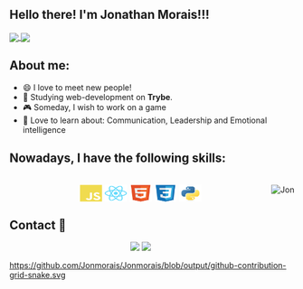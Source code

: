 ## Hello there! I'm Jonathan Morais!!! 
<div>
  <a href="https://github.com/Jonmorais/github-readme-stats">
    <img height="150em" align="center" src="https://github-readme-stats.vercel.app/api?username=Jonmorais&show_icons=true&theme=tokyonight" />
  </a>
  <a href="https://github.com/Jonmorais/github-readme-stats">
    <img height="150em" align="center" src="https://github-readme-stats.vercel.app/api/top-langs/?username=Jonmorais&layout=compact&theme=tokyonight" />
  </a>
</div>

## About me:
- 😄 I love to meet new people!
- 🌱 Studying web-development on **Trybe**.
- :video_game: Someday, I wish to work on a game
- 🤔 Love to learn about: Communication, Leadership and Emotional intelligence

## Nowadays, I have the following skills:
<div style="display: inline_block" align="center"><br>
  
  <img align="center" alt="javascript" height="30" width="40" src="https://raw.githubusercontent.com/devicons/devicon/master/icons/javascript/javascript-plain.svg">
  <img align="center" alt="react" height="30" width="40" src="https://raw.githubusercontent.com/devicons/devicon/master/icons/react/react-original.svg">
  <img align="center" alt="HTML" height="30" width="40" src="https://raw.githubusercontent.com/devicons/devicon/master/icons/html5/html5-original.svg">
  <img align="center" alt="CSS" height="30" width="40" src="https://raw.githubusercontent.com/devicons/devicon/master/icons/css3/css3-original.svg">
  <img align="center" alt="Python" height="30" width="40" src="https://raw.githubusercontent.com/devicons/devicon/master/icons/python/python-original.svg">
  <img align="right" height="120em" alt="Jon" src="https://media.giphy.com/media/7BW9U2cJPQZ0s/giphy.gif?cid=ecf05e47mcjf3fqwd8428j6eawnldlazvy4wje6ofniii2nx&rid=giphy.gif&ct=g">
</div>

## Contact :iphone:
<div align="center">
  <a height="40" href="https://www.instagram.com/jonathan_ms15/" target="_blank"><img src="https://img.shields.io/badge/-Instagram-%23E4405F?style=for-the-badge&logo=instagram&logoColor=white" target="_blank"></a>
  <a height="40" href="https://www.linkedin.com/in/jonathandemorais/" target="_blank"><img src="https://img.shields.io/badge/-LinkedIn-%230077B5?style=for-the-badge&logo=linkedin&logoColor=white" target="_blank"></a> 
</div>


https://github.com/Jonmorais/Jonmorais/blob/output/github-contribution-grid-snake.svg


